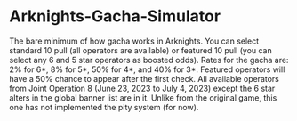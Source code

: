 # Arknights-Gacha-Simulator
The bare minimum of how gacha works in Arknights. 
You can select standard 10 pull (all operators are available) or featured 10 pull (you can select any 6 and 5 star operators as boosted odds).
Rates for the gacha are:
2% for 6*, 8% for 5*, 50% for 4*, and 40% for 3*. Featured operators will have a 50% chance to appear after the first check.
All available operators from Joint Operation 8 (June 23, 2023 to July 4, 2023) except the 6 star alters in the global banner list are in it.
Unlike from the original game, this one has not implemented the pity system (for now).
